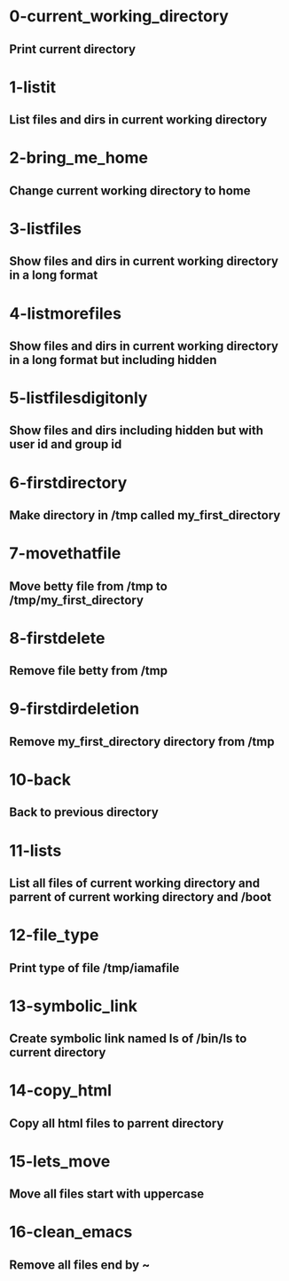 # 0-current_working_directory
## Print current directory

# 1-listit
## List files and dirs in current working directory

# 2-bring_me_home
## Change current working directory to home

# 3-listfiles
## Show files and dirs in current working directory in a long format

# 4-listmorefiles
## Show files and dirs in current working directory in a long format but including hidden

# 5-listfilesdigitonly
## Show files and dirs including hidden but with user id and group id

# 6-firstdirectory
## Make directory in /tmp called my_first_directory

# 7-movethatfile
## Move betty file from /tmp to /tmp/my_first_directory

# 8-firstdelete
## Remove file betty from /tmp

# 9-firstdirdeletion
## Remove my_first_directory directory from /tmp

# 10-back
## Back to previous directory

# 11-lists
## List all files of current working directory and parrent of current working directory and /boot

# 12-file_type
## Print type of file /tmp/iamafile

# 13-symbolic_link
## Create symbolic link named __ls__ of /bin/ls to current directory

# 14-copy_html
## Copy all html files to parrent directory

# 15-lets_move
## Move all files start with uppercase

# 16-clean_emacs
## Remove all files end by ~
